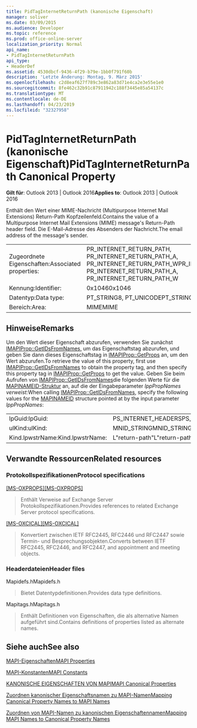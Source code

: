 ```yaml
---
title: PidTagInternetReturnPath (kanonische Eigenschaft)
manager: soliver
ms.date: 03/09/2015
ms.audience: Developer
ms.topic: reference
ms.prod: office-online-server
localization_priority: Normal
api_name:
- PidTagInternetReturnPath
api_type:
- HeaderDef
ms.assetid: 4530dbcf-9436-4f29-b79e-1bb0f791f60b
description: 'Letzte Änderung: Montag, 9. März 2015'
ms.openlocfilehash: c2d8eaf627f789c3e862a83d71e4ca2e3e55e1e0
ms.sourcegitcommit: 8fe462c32b91c87911942c188f3445e85a54137c
ms.translationtype: MT
ms.contentlocale: de-DE
ms.lasthandoff: 04/23/2019
ms.locfileid: "32327958"
---
```

# <a name="pidtaginternetreturnpath-canonical-property"></a><span data-ttu-id="b150a-103">PidTagInternetReturnPath (kanonische Eigenschaft)</span><span class="sxs-lookup"><span data-stu-id="b150a-103">PidTagInternetReturnPath Canonical Property</span></span>

  
  
<span data-ttu-id="b150a-104">**Gilt für**: Outlook 2013 | Outlook 2016</span><span class="sxs-lookup"><span data-stu-id="b150a-104">**Applies to**: Outlook 2013 | Outlook 2016</span></span> 
  
<span data-ttu-id="b150a-105">Enthält den Wert einer MIME-Nachricht (Multipurpose Internet Mail Extensions) Return-Path Kopfzeilenfeld.</span><span class="sxs-lookup"><span data-stu-id="b150a-105">Contains the value of a Multipurpose Internet Mail Extensions (MIME) message's Return-Path header field.</span></span> <span data-ttu-id="b150a-106">Die E-Mail-Adresse des Absenders der Nachricht.</span><span class="sxs-lookup"><span data-stu-id="b150a-106">The email address of the message's sender.</span></span>
  
|||
|:-----|:-----|
|<span data-ttu-id="b150a-107">Zugeordnete Eigenschaften:</span><span class="sxs-lookup"><span data-stu-id="b150a-107">Associated properties:</span></span>  <br/> |<span data-ttu-id="b150a-108">PR_INTERNET_RETURN_PATH, PR_INTERNET_RETURN_PATH_A, PR_INTERNET_RETURN_PATH_W</span><span class="sxs-lookup"><span data-stu-id="b150a-108">PR_INTERNET_RETURN_PATH, PR_INTERNET_RETURN_PATH_A, PR_INTERNET_RETURN_PATH_W</span></span>  <br/> |
|<span data-ttu-id="b150a-109">Kennung:</span><span class="sxs-lookup"><span data-stu-id="b150a-109">Identifier:</span></span>  <br/> |<span data-ttu-id="b150a-110">0x1046</span><span class="sxs-lookup"><span data-stu-id="b150a-110">0x1046</span></span>  <br/> |
|<span data-ttu-id="b150a-111">Datentyp:</span><span class="sxs-lookup"><span data-stu-id="b150a-111">Data type:</span></span>  <br/> |<span data-ttu-id="b150a-112">PT_STRING8, PT_UNICODE</span><span class="sxs-lookup"><span data-stu-id="b150a-112">PT_STRING8, PT_UNICODE</span></span>  <br/> |
|<span data-ttu-id="b150a-113">Bereich:</span><span class="sxs-lookup"><span data-stu-id="b150a-113">Area:</span></span>  <br/> |<span data-ttu-id="b150a-114">MIME</span><span class="sxs-lookup"><span data-stu-id="b150a-114">MIME</span></span>  <br/> |
   
## <a name="remarks"></a><span data-ttu-id="b150a-115">Hinweise</span><span class="sxs-lookup"><span data-stu-id="b150a-115">Remarks</span></span>

<span data-ttu-id="b150a-116">Um den Wert dieser Eigenschaft abzurufen, verwenden Sie zunächst [IMAPIProp::GetIDsFromNames,](imapiprop-getidsfromnames.md) um das Eigenschaftstag abzurufen, und geben Sie dann dieses Eigenschaftstag in [IMAPIProp::GetProps](imapiprop-getprops.md) an, um den Wert abzurufen.</span><span class="sxs-lookup"><span data-stu-id="b150a-116">To retrieve the value of this property, first use [IMAPIProp::GetIDsFromNames](imapiprop-getidsfromnames.md) to obtain the property tag, and then specify this property tag in [IMAPIProp::GetProps](imapiprop-getprops.md) to get the value.</span></span> <span data-ttu-id="b150a-117">Geben Sie beim Aufrufen von [IMAPIProp::GetIDsFromNames](imapiprop-getidsfromnames.md)die folgenden Werte für die [MAPINAMEID-Struktur](mapinameid.md) an, auf die der Eingabeparameter _lppPropNames verweist:_</span><span class="sxs-lookup"><span data-stu-id="b150a-117">When calling [IMAPIProp::GetIDsFromNames](imapiprop-getidsfromnames.md), specify the following values for the [MAPINAMEID](mapinameid.md) structure pointed at by the input parameter  _lppPropNames_:</span></span>
  
|||
|:-----|:-----|
|<span data-ttu-id="b150a-118">lpGuid:</span><span class="sxs-lookup"><span data-stu-id="b150a-118">lpGuid:</span></span>  <br/> |<span data-ttu-id="b150a-119">PS_INTERNET_HEADERS</span><span class="sxs-lookup"><span data-stu-id="b150a-119">PS_INTERNET_HEADERS</span></span>  <br/> |
|<span data-ttu-id="b150a-120">ulKind:</span><span class="sxs-lookup"><span data-stu-id="b150a-120">ulKind:</span></span>  <br/> |<span data-ttu-id="b150a-121">MNID_STRING</span><span class="sxs-lookup"><span data-stu-id="b150a-121">MNID_STRING</span></span>  <br/> |
|<span data-ttu-id="b150a-122">Kind.lpwstrName:</span><span class="sxs-lookup"><span data-stu-id="b150a-122">Kind.lpwstrName:</span></span>  <br/> |<span data-ttu-id="b150a-123">L"return-path"</span><span class="sxs-lookup"><span data-stu-id="b150a-123">L"return-path"</span></span>  <br/> |
   
## <a name="related-resources"></a><span data-ttu-id="b150a-124">Verwandte Ressourcen</span><span class="sxs-lookup"><span data-stu-id="b150a-124">Related resources</span></span>

### <a name="protocol-specifications"></a><span data-ttu-id="b150a-125">Protokollspezifikationen</span><span class="sxs-lookup"><span data-stu-id="b150a-125">Protocol specifications</span></span>

<span data-ttu-id="b150a-126">[[MS-OXPROPS]](https://msdn.microsoft.com/library/f6ab1613-aefe-447d-a49c-18217230b148%28Office.15%29.aspx)</span><span class="sxs-lookup"><span data-stu-id="b150a-126">[[MS-OXPROPS]](https://msdn.microsoft.com/library/f6ab1613-aefe-447d-a49c-18217230b148%28Office.15%29.aspx)</span></span>
  
> <span data-ttu-id="b150a-127">Enthält Verweise auf Exchange Server Protokollspezifikationen.</span><span class="sxs-lookup"><span data-stu-id="b150a-127">Provides references to related Exchange Server protocol specifications.</span></span>
    
<span data-ttu-id="b150a-128">[[MS-OXCICAL]](https://msdn.microsoft.com/library/a685a040-5b69-4c84-b084-795113fb4012%28Office.15%29.aspx)</span><span class="sxs-lookup"><span data-stu-id="b150a-128">[[MS-OXCICAL]](https://msdn.microsoft.com/library/a685a040-5b69-4c84-b084-795113fb4012%28Office.15%29.aspx)</span></span>
  
> <span data-ttu-id="b150a-129">Konvertiert zwischen IETF RFC2445, RFC2446 und RFC2447 sowie Termin- und Besprechungsobjekten.</span><span class="sxs-lookup"><span data-stu-id="b150a-129">Converts between IETF RFC2445, RFC2446, and RFC2447, and appointment and meeting objects.</span></span>
    
### <a name="header-files"></a><span data-ttu-id="b150a-130">Headerdateien</span><span class="sxs-lookup"><span data-stu-id="b150a-130">Header files</span></span>

<span data-ttu-id="b150a-131">Mapidefs.h</span><span class="sxs-lookup"><span data-stu-id="b150a-131">Mapidefs.h</span></span>
  
> <span data-ttu-id="b150a-132">Bietet Datentypdefinitionen.</span><span class="sxs-lookup"><span data-stu-id="b150a-132">Provides data type definitions.</span></span>
    
<span data-ttu-id="b150a-133">Mapitags.h</span><span class="sxs-lookup"><span data-stu-id="b150a-133">Mapitags.h</span></span>
  
> <span data-ttu-id="b150a-134">Enthält Definitionen von Eigenschaften, die als alternative Namen aufgeführt sind.</span><span class="sxs-lookup"><span data-stu-id="b150a-134">Contains definitions of properties listed as alternate names.</span></span>
    
## <a name="see-also"></a><span data-ttu-id="b150a-135">Siehe auch</span><span class="sxs-lookup"><span data-stu-id="b150a-135">See also</span></span>



[<span data-ttu-id="b150a-136">MAPI-Eigenschaften</span><span class="sxs-lookup"><span data-stu-id="b150a-136">MAPI Properties</span></span>](mapi-properties.md)
  
[<span data-ttu-id="b150a-137">MAPI-Konstanten</span><span class="sxs-lookup"><span data-stu-id="b150a-137">MAPI Constants</span></span>](mapi-constants.md)
  
[<span data-ttu-id="b150a-138">KANONISCHE EIGENSCHAFTEN VON MAPI</span><span class="sxs-lookup"><span data-stu-id="b150a-138">MAPI Canonical Properties</span></span>](mapi-canonical-properties.md)
  
[<span data-ttu-id="b150a-139">Zuordnen kanonischer Eigenschaftsnamen zu MAPI-Namen</span><span class="sxs-lookup"><span data-stu-id="b150a-139">Mapping Canonical Property Names to MAPI Names</span></span>](mapping-canonical-property-names-to-mapi-names.md)
  
[<span data-ttu-id="b150a-140">Zuordnen von MAPI-Namen zu kanonischen Eigenschaftennamen</span><span class="sxs-lookup"><span data-stu-id="b150a-140">Mapping MAPI Names to Canonical Property Names</span></span>](mapping-mapi-names-to-canonical-property-names.md)


